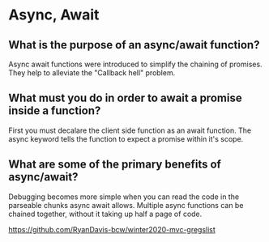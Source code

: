 # Async, Await

## What is the purpose of an async/await function?
Async await functions were introduced to simplify the chaining of promises. They help to alleviate the "Callback hell" problem.

## What must you do in order to await a promise inside a function?
First you must decalare the client side function as an await function. The async keyword tells the function to expect a promise within it's scope.


## What are some of the primary benefits of async/await?
Debugging becomes more simple when you can read the code in the parseable chunks async await allows. Multiple async functions can be chained together, without it taking up half a page of code.

https://github.com/RyanDavis-bcw/winter2020-mvc-gregslist